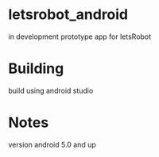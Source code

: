 # letsrobot_android
in development prototype app for letsRobot
# Building
build using android studio
# Notes
version android 5.0 and up
